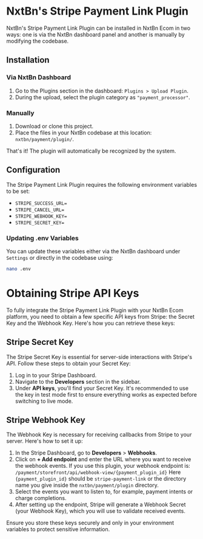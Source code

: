 # NxtBn's Stripe Payment Link Plugin

NxtBn's Stripe Payment Link Plugin can be installed in NxtBn Ecom in two ways: one is via the NxtBn dashboard panel and another is manually by modifying the codebase.

## Installation

### Via NxtBn Dashboard

1. Go to the Plugins section in the dashboard: `Plugins > Upload Plugin`.
2. During the upload, select the plugin category as `"payment_processor"`.

### Manually

1. Download or clone this project.
2. Place the files in your NxtBn codebase at this location: `nxtbn/payment/plugin/`.

That's it! The plugin will automatically be recognized by the system.

## Configuration

The Stripe Payment Link Plugin requires the following environment variables to be set:

- `STRIPE_SUCCESS_URL=`
- `STRIPE_CANCEL_URL=`
- `STRIPE_WEBHOOK_KEY=`
- `STRIPE_SECRET_KEY=`

### Updating .env Variables

You can update these variables either via the NxtBn dashboard under `Settings` or directly in the codebase using:
```bash
nano .env
```

# Obtaining Stripe API Keys

To fully integrate the Stripe Payment Link Plugin with your NxtBn Ecom platform, you need to obtain a few specific API keys from Stripe: the Secret Key and the Webhook Key. Here's how you can retrieve these keys:

## Stripe Secret Key

The Stripe Secret Key is essential for server-side interactions with Stripe's API. Follow these steps to obtain your Secret Key:

1. Log in to your Stripe Dashboard.
2. Navigate to the **Developers** section in the sidebar.
3. Under **API keys**, you'll find your Secret Key. It's recommended to use the key in test mode first to ensure everything works as expected before switching to live mode.

## Stripe Webhook Key

The Webhook Key is necessary for receiving callbacks from Stripe to your server. Here's how to set it up:

1. In the Stripe Dashboard, go to **Developers** > **Webhooks**.
2. Click on **+ Add endpoint** and enter the URL where you want to receive the webhook events. If you use this plugin, your webhook endpoint is: `/payment/storefront/api/webhook-view/{payment_plugin_id}`
Here `{payment_plugin_id}` should be `stripe-payment-link` or the directory name you give inside the `nxtbn/payment/plugin` directory.
3. Select the events you want to listen to, for example, payment intents or charge completions.
4. After setting up the endpoint, Stripe will generate a Webhook Secret (your Webhook Key), which you will use to validate received events.

Ensure you store these keys securely and only in your environment variables to protect sensitive information.

